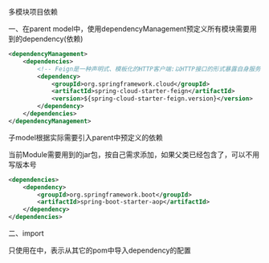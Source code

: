 多模块项目依赖

一、在parent model中，使用dependencyManagement预定义所有模块需要用到的dependency(依赖)

```xml
<dependencyManagement>
    <dependencies>
        <!-- Feign是一种声明式、模板化的HTTP客户端:以HTTP接口的形式暴露自身服务 -->
        <dependency>
            <groupId>org.springframework.cloud</groupId>
            <artifactId>spring-cloud-starter-feign</artifactId>
            <version>${spring-cloud-starter-feign.version}</version>
        </dependency>
    </dependencies>
</dependencyManagement>
```

子model根据实际需要引入parent中预定义的依赖

当前Module需要用到的jar包，按自己需求添加，如果父类已经包含了，可以不用写版本号

```xml
<dependencies>
    <dependency>
        <groupId>org.springframework.boot</groupId>
        <artifactId>spring-boot-starter-aop</artifactId>
    </dependency>
</dependencies>
```



二、<scope>import</scope>

只使用在<dependencyManagement>中，表示从其它的pom中导入dependency的配置
